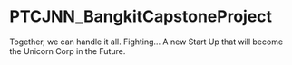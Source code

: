 # PTCJNN_BangkitCapstoneProject
Together, we can handle it all. Fighting... A new Start Up that will become the Unicorn Corp in the Future.
